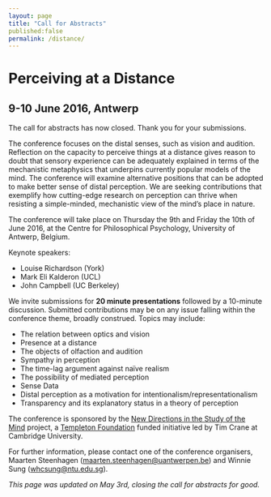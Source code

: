 ```yaml
---
layout: page
title: "Call for Abstracts"
published:false
permalink: /distance/
---
```


# Perceiving at a Distance

## 9-10 June 2016, Antwerp

The call for abstracts has now closed. Thank you for your submissions.

The conference focuses on the distal senses, such as vision and audition. Reflection on the capacity to perceive things at a distance gives reason to doubt that sensory experience can be adequately explained in terms of the mechanistic metaphysics that underpins currently popular models of the mind. The conference will examine alternative positions that can be adopted to make better sense of distal perception. We are seeking contributions that exemplify how cutting-edge research on perception can thrive when resisting a simple-minded, mechanistic view of the mind’s place in nature. 

The conference will take place on Thursday the 9th and Friday the 10th of June 2016, at the Centre for Philosophical Psychology, University of Antwerp, Belgium. 

Keynote speakers:

- Louise Richardson (York)
- Mark Eli Kalderon (UCL)
- John Campbell (UC Berkeley)

We invite submissions for __20 minute presentations__ followed by a 10-minute discussion. Submitted contributions may be on any issue falling within the conference theme, broadly construed. Topics may include: 

- The relation between optics and vision 
- Presence at a distance
- The objects of olfaction and audition 
- Sympathy in perception 
- The time-lag argument against naïve realism
- The possibility of mediated perception
- Sense Data
- Distal perception as a motivation for intentionalism/representationalism
- Transparency and its explanatory status in a theory of perception

The conference is sponsored by the [New Directions in the Study of the Mind](http://www.newdirectionsproject.com) project, a [Templeton Foundation](http://www.templeton.org) funded initiative led by Tim Crane at Cambridge University.

For further information, please contact one of the conference organisers, Maarten Steenhagen (maarten.steenhagen@uantwerpen.be) and Winnie Sung (whcsung@ntu.edu.sg). 

_This page was updated on May 3rd, closing the call for abstracts for good._


